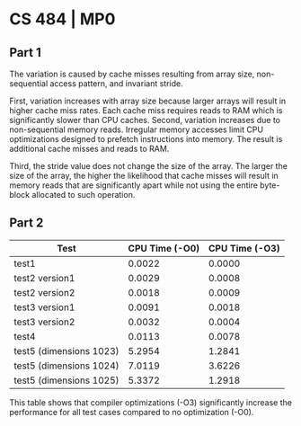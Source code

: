 # CS 484 | MP0

## Part 1

The variation is caused by cache misses resulting from array size, non-sequential access pattern, and invariant stride. 

First, variation increases with array size because larger arrays will result in higher cache miss rates. Each cache miss requires reads to RAM which is significantly slower than CPU caches. 
Second, variation increases due to non-sequential memory reads. Irregular memory accesses limit CPU optimizations designed to prefetch instructions into memory. The result is additional cache misses and reads to RAM. 

Third, the stride value does not change the size of the array. The larger the size of the array, the higher the likelihood that cache misses will result in memory reads that are significantly apart while not using the entire byte-block allocated to such operation.

## Part 2

| Test           | CPU Time (-O0) | CPU Time (-O3) |
|--------------------|----------------------|----------------------|
| test1              | 0.0022               | 0.0000               |
| test2 version1     | 0.0029               | 0.0008               |
| test2 version2     | 0.0018               | 0.0009               |
| test3 version1     | 0.0091               | 0.0018               |
| test3 version2     | 0.0032               | 0.0004               |
| test4              | 0.0113               | 0.0078               |
| test5 (dimensions 1023) | 5.2954        | 1.2841               |
| test5 (dimensions 1024) | 7.0119        | 3.6226               |
| test5 (dimensions 1025) | 5.3372        | 1.2918               |

This table shows that compiler optimizations (-O3) significantly increase the performance for all test cases compared to no optimization (-O0). 
